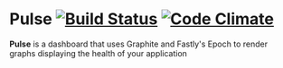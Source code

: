 # Pulse [![Build Status](https://secure.travis-ci.org/intercom/pulse.png?branch=master)](http://travis-ci.org/intercom/pulse) [![Code Climate](https://codeclimate.com/github/intercom/pulse.png)](https://codeclimate.com/github/intercom/pulse)

**Pulse** is a dashboard that uses Graphite and Fastly's Epoch to render graphs displaying the health of your application